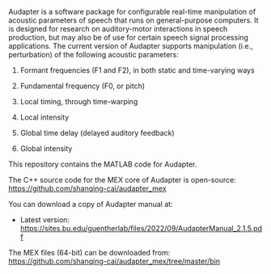 Audapter is a software package for configurable real-time manipulation of acoustic parameters of speech that runs on general-purpose computers. It is designed for research on auditory-motor interactions in speech production, but may also be of use for certain speech signal processing applications. The current version of Audapter supports manipulation (i.e., perturbation) of the following acoustic parameters:


1)	Formant frequencies (F1 and F2), in both static and time-varying ways

2)	Fundamental frequency (F0, or pitch)

3)	Local timing, through time-warping

4)	Local intensity

5)	Global time delay (delayed auditory feedback)

6)	Global intensity



This repository contains the MATLAB code for Audapter. 

The C++ source code for the MEX core of Audapter is open-source: https://github.com/shanqing-cai/audapter_mex

You can download a copy of Audapter manual at:
- Latest version: https://sites.bu.edu/guentherlab/files/2022/09/AudapterManual_2.1.5.pdf

The MEX files (64-bit) can be downloaded from: https://github.com/shanqing-cai/audapter_mex/tree/master/bin

